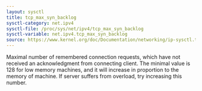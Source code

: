 ```yaml
---
layout: sysctl
title: tcp_max_syn_backlog
sysctl-category: net.ipv4
sysctl-file: /proc/sys/net/ipv4/tcp_max_syn_backlog
sysctl-variable: net.ipv4.tcp_max_syn_backlog
source: https://www.kernel.org/doc/Documentation/networking/ip-sysctl.txt
---
```

Maximal number of remembered connection requests, which have not
received an acknowledgment from connecting client.
The minimal value is 128 for low memory machines, and it will
increase in proportion to the memory of machine.
If server suffers from overload, try increasing this number.

